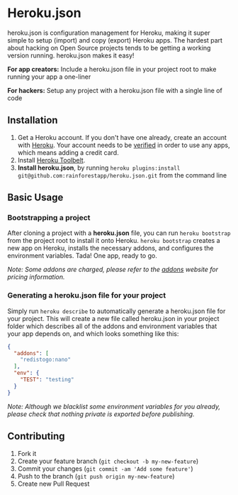 # Heroku.json

heroku.json is configuration management for Heroku, making it super simple to setup (import) and copy (export) Heroku apps. The hardest part about hacking on Open Source projects tends to be getting a working version running. heroku.json makes it easy!

__For app creators:__ Include a heroku.json file in your project root to make running your app a one-liner

__For hackers:__ Setup any project with a heroku.json file with a single line of code

## Installation

1. Get a Heroku account. If you don't have one already, create an account with [Heroku](https://api.heroku.com/signup). Your account needs to be [verified](https://dashboard.heroku.com/account) in order to use any apps, which means adding a credit card.
2. Install [Heroku Toolbelt](https://toolbelt.heroku.com/).
3. __Install heroku.json__, by running ```heroku plugins:install git@github.com:rainforestapp/heroku.json.git``` from the command line

## Basic Usage

### Bootstrapping a project

After cloning a project with a __heroku.json__ file, you can run ```heroku bootstrap``` from the project root to install it onto Heroku. ```heroku bootstrap``` creates a new app on Heroku, installs the necessary addons, and configures the environment variables. Tada! One app, ready to go.

_Note: Some addons are charged, please refer to the [addons](https://addons.heroku.com/) website for pricing information._

### Generating a heroku.json file for your project

Simply run ```heroku describe``` to automatically generate a heroku.json file for your project. This will create a new file called heroku.json in your project folder which describes all of the addons and environment variables that your app depends on, and which looks something like this:

```json
{
  "addons": [
    "redistogo:nano"
  ],
  "env": {
    "TEST": "testing"
  }
}
```

_Note: Although we blacklist some environment variables for you already, please check that nothing private is exported before publishing._

## Contributing

1. Fork it
2. Create your feature branch (`git checkout -b my-new-feature`)
3. Commit your changes (`git commit -am 'Add some feature'`)
4. Push to the branch (`git push origin my-new-feature`)
5. Create new Pull Request

